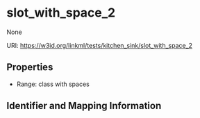 # slot_with_space_2

None

URI: https://w3id.org/linkml/tests/kitchen_sink/slot_with_space_2



<!-- no inheritance hierarchy -->


## Properties

 * Range: class with spaces

## Identifier and Mapping Information


